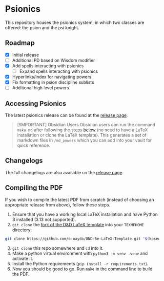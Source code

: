 # Psionics
This repository houses the psionics system, in which two classes are offered: the psion and the psi knight.

## Roadmap
- [x] Initial release
- [ ] Additional PD based on Wisdom modifier
- [x] Add spells interacting with psionics
    - [ ] Expand spells interacting with psionics
- [x] Hyperlinks/index for navigating powers
- [x] Fix formatting in psion discipline sublists
- [ ] Additional high level powers

## Accessing Psionics
The latest psionics release can be found at the [release page](https://github.com/o-oayda/Psionics/releases).

> [!IMPORTANT] Obsidian Users
> Obsidian users can run the command `make md` after following the steps
> [below](https://github.com/o-oayda/Psionics?tab=readme-ov-file#compiling-the-pdf)
> (no need to have a LaTeX installation or clone the LaTeX template).
> This generates a set of markdown files in `/md_powers` which you can add into
> your vault for quick reference. 

## Changelogs
The full changelogs are also available on the [release page](https://github.com/o-oayda/Psionics/releases).

## Compiling the PDF
If you wish to compile the latest PDF from scratch (instead of choosing an
appropriate release from above), follow these steps.
1. Ensure that you have a working local LaTeX installation and have Python 3 installed (3.13 not supported).
2. `git clone` the [fork of the D&D LaTeX template](https://github.com/o-oayda/DND-5e-LaTeX-Template)
into your `TEXMFHOME` directory:
```sh
git clone https://github.com/o-oayda/DND-5e-LaTeX-Template.git "$(kpsewhich -var-value TEXMFHOME)/tex/latex/dnd"
```
3. `git clone` this repo somewhere and `cd` into it.
4. Make a python virtual environment with `python3 -m venv .venv` and activate it.
5. Install the Python requirements (`pip install -r requirements.txt`).
6. Now you should be good to go. Run `make` in the command line to build the PDF.
